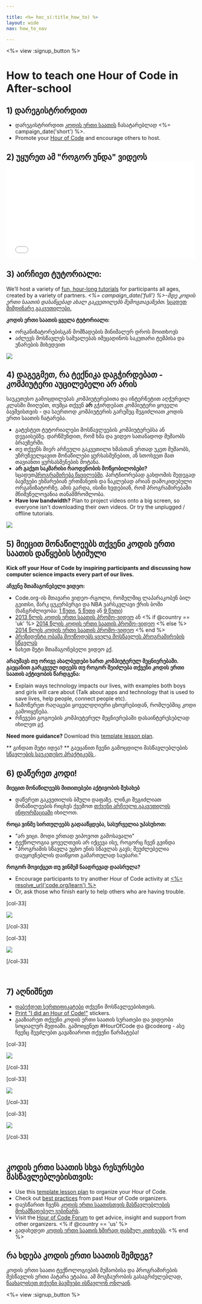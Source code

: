 ```yaml
---

title: <%= hoc_s(:title_how_to) %>
layout: wide
nav: how_to_nav

---
```


<%= view :signup_button %>

# How to teach one Hour of Code in After-school

## 1) დარეგისტრირდით

  * დარეგისტრირდით [კოდის ერთი საათის](<%= resolve_url('/') %>) ჩასატარებლად <%= campaign_date('short') %>.
  * Promote your [Hour of Code](<%= resolve_url('/promote') %>) and encourage others to host.

## 2) უყურეთ ამ "როგორ უნდა" ვიდეოს <iframe width="500" height="255" src="//www.youtube.com/embed/tQeSke4hIds" frameborder="0" allowfullscreen></iframe>
## 3) აირჩიეთ ტუტორიალი:

We’ll host a variety of [fun, hour-long tutorials](<%= resolve_url('https://code.org/learn') %>) for participants all ages, created by a variety of partners. *<%= campaign_date('full') %>-მდე კოდის ერთი საათის დასაწყებად ახალ გაკვეთილებს შემოგთავაზებთ.* [სცადეთ მიმდინარე გაკვეთილები.](<%= resolve_url("https://code.org/learn") %>)

**კოდის ერთი საათის ყველა ტუტორიალი:**

  * ორგანიზატორებისგან მომზადების მინიმალურ დროს მოითხოვს
  * აძლევს მოსწავლეს საშუალებას იმეცადინოს საკუთარი ტემპისა და უნარების მიხედვით

[![](/images/fit-700/tutorials.png)](<%= resolve_url('https://code.org/learn') %>)

## 4) დაგეგმეთ, რა ტექნიკა დაგჭირდებათ - კომპიუტერი აუცილებელი არ არის

საუკეთესო გამოცდილებას კომპიუტერებითა და ინტერნეტით აღჭურვილ კლასში მიიღებთ, თუმცა თქვენ **არ** გჭირდებათ კომპიუტერი ყოველი ბავშვისთვის - და საერთოდ კომპიუტერის გარეშეც შეგიძლიათ კოდის ერთი საათის ჩატარება.

  * გატესტეთ ტუტორიალები მოსწავლეების კომპიუტერებსა ან დევაისებზე. დარწმუნდით, რომ ხმა და ვიდეო სათანადოდ მუშაობს ბრაუზერში.
  * თუ თქვენს მიერ არჩეული გაკვეთილი ხმასთან ერთად უკეთ მუშაობს, უზრუნველყავით მონაწილები ყურსასმენებით, ან სთოხვეთ მათ თავიანთი ყურსასმენების მოტანა.
  * **არ გაქვთ საკმარისი რაოდენობის მოწყობილობები?** სცადეთ[პროგრამირება წყვილებში](https://www.youtube.com/watch?v=vgkahOzFH2Q). პარტნიორებად გახდომის შედეგად ბავშვები ეხმარებიან ერთმანეთს და ნაკლებად არიან დამოკიდებული ორგანიზატორზე. ამის გარდა, ისინი ხვდებიან, რომ პროგრამირებაში მნიშვნელოვანია თანამშრომლობა.
  * **Have low bandwidth?** Plan to project videos onto a big screen, so everyone isn't downloading their own videos. Or try the unplugged / offline tutorials.

![](/images/fit-350/group_ipad.jpg)

## 5) მიეცით მონაწილეებს თქვენი კოდის ერთი საათის დაწყების სტიმული

**Kick off your Hour of Code by inspiring participants and discussing how computer science impacts every part of our lives.**

**აჩვენე შთამაგონებელი ვიდეო:**

  * Code.org-ის მთავარი ვიდეო-რგოლი, რომელშიც ლაპარაკობენ ბილ გეითსი, მარკ ცუკერბერგი და NBA ვარსკვლავი ქრის ბოში (ხანგრძლივობა: [1 წუთი](https://www.youtube.com/watch?v=qYZF6oIZtfc), [5 წუთი](https://www.youtube.com/watch?v=nKIu9yen5nc) ან [9 წუთი](https://www.youtube.com/watch?v=dU1xS07N-FA))
  * [2013 წლის კოდის ერთი საათის პრომო-ვიდეო](https://www.youtube.com/watch?v=FC5FbmsH4fw) ან <% if @country == 'uk' %> [2014 წლის კოდის ერთი საათის პრომო-ვიდეო](https://www.youtube.com/watch?v=96B5-JGA9EQ) <% else %> [2014 წლის კოდის ერთი საათის პრომო-ვიდეო](https://www.youtube.com/watch?v=rH7AjDMz_dc&index=2&list=PLzdnOPI1iJNe1WmdkMG-Ca8cLQpdEAL7Q) <% end %>
  * [პრეზიდენტი ობამა მოუწოდებს ყველა მოსწავლეს პროგრამირების სწავლას](https://www.youtube.com/watch?v=6XvmhE1J9PY)
  * ნახეთ მეტი შთამაგონებელი ვიდეო [აქ](https://www.youtube.com/playlist?list=PLzdnOPI1iJNfpD8i4Sx7U0y2MccnrNZuP).

**არაუშავს თუ ორივე ახალბედები ხართ კომპიუტერულ მეცნიერებაში. გაეცანით გარკვეულ იდეებს თუ როგორ შეიძლება თქვენი კოდის ერთი საათის აქტივობის წარდგენა:**

  * Explain ways technology impacts our lives, with examples both boys and girls will care about (Talk about apps and technology that is used to save lives, help people, connect people etc).
  * ჩამოწერეთ რაღაცები ყოველდღიური ცხოვრებიდან, რომლებშიც კოდი გამოიყენება.
  * რჩევები გოგოების კომპიუტერულ მეცნიერებაში დასაინტერესებლად იხილეთ [აქ](<%= resolve_url('https://code.org/girls') %>).

**Need more guidance?** Download this [template lesson plan](/files/AfterschoolEducatorLessonPlanOutline.docx).

** გინდათ მეტი იდეა? ** გაეცანით ჩვენი გამოცდილი მასწავლებლების [ სწავლების საუკეთესო პრაქტიკებს ](http://www.slideshare.net/TeachCode/hour-of-code-best-practices-for-successful-educators-51273466).

## 6) დაწერეთ კოდი!

**მიეცით მონაწილეებს მითითებები აქტივობის შესახებ**

  * დაწერეთ გაკვეთილის ბმული დაფაზე. ლინკი შეგიძლიათ მონაწილეების რიცხვს ქვემოთ [თქვენი არჩეული გაკვეთილის ინფორმაციაში](<%= resolve_url('https://code.org/learn') %>) იხილოთ.

**როცა ვინმე სირთულეებს გადააწყდება, სასურველია უპასუხოთ:**

  * "არ ვიცი. მოდი ერთად ვიპოვოთ გამოსავალი"
  * ტექნოლოგია ყოველთვის არ იქცევა ისე, როგორც ჩვენ გვინდა
  * "პროგრამის სწავლა უცხო ენის სწავლას გავს; შეუძლებელია დაუყოვნებლის დაიწყოთ გამართულად საუბარი."

**როგორ მოვიქცეთ თუ ვინმემ ნაადრევად დაასრულა?**

  * Encourage participants to try another Hour of Code activity at [<%= resolve_url('code.org/learn') %>](<%= resolve_url('https://code.org/learn') %>)
  * Or, ask those who finish early to help others who are having trouble.

[col-33]

![](/images/fit-250/highschoolgirls.jpeg)

[/col-33]

[col-33]

![](/images/fit-300/group_ar.jpg)

[/col-33]

<p style="clear:both">
  &nbsp;
</p>

## 7) აღნიშნეთ

  * [დაბეჭდეთ სერთიფიკატები](<%= resolve_url('https://code.org/certificates') %>) თქვენი მოსწავლეებისთვის.
  * [Print "I did an Hour of Code!"](<%= resolve_url('/resources/promote#stickers') %>) stickers.
  * გააზიარეთ თქვენი კოდის ერთი საათის სურათები და ვიდეობი სოციალურ მედიაში. გამოიყენეთ #HourOfCode და @codeorg - ასე ჩვენც შევძლებთ გავაზიაროთ თქვენი წარმატება!

[col-33]

![](/images/fit-250/celebrate2.jpeg)

[/col-33]

[col-33]

![](/images/fit-260/highlight-certificates.jpg)

[/col-33]

[col-33]

![](/images/fit-300/boy-certificate.jpg)

[/col-33]

<p style="clear:both">
  &nbsp;
</p>

## კოდის ერთი საათის სხვა რესურსები მასწავლებლებისთვის:

  * Use this [template lesson plan](/files/AfterschoolEducatorLessonPlanOutline.docx) to organize your Hour of Code.
  * Check out [best practices](http://www.slideshare.net/TeachCode/hour-of-code-best-practices-for-successful-educators-51273466) from past Hour of Code organizers. 
  * დაესწარით ჩვენს [კოდის ერთი საათისთვის მასწავლებლების მოსამზადებელ ვებინარს](http://www.eventbrite.com/e/an-educators-guide-to-the-hour-of-code-tickets-17987415845).
  * Visit the [Hour of Code Forum](http://forum.code.org/c/plc/hour-of-code) to get advice, insight and support from other organizers. <% if @country == 'us' %>
  * გადახედეთ [კოდის ერთი საათის ხშირად დასმულ კითხვებს](https://support.code.org/hc/en-us/categories/200147083-Hour-of-Code). <% end %>

## რა ხდება კოდის ერთი საათის შემდეგ?

კოდის ერთი საათი ტექნოლოგიების მუშაობისა და პროგრამირების შესწავლის ერთი პატარა ეტაპია. ამ მოგზაურობის გასაგრძელებლად, [წაახალისეთ თქვენი ბავშვები ისწავლონ ონლაინ](<%= resolve_url('https://code.org/learn/beyond') %>).

<%= view :signup_button %>